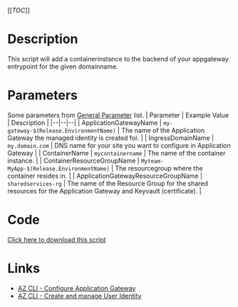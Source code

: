 [[_TOC_]]

# Description
This script will add a containerinstance to the backend of your appgateway entrypoint for the given domainname.

# Parameters
Some parameters from [General Parameter](/Azure/Azure-CLI-Snippets) list.
| Parameter | Example Value | Description |
|--|--|--|
| ApplicationGatewayName | `my-gateway-$(Release.EnvironmentName)` | The name of the Application Gateway the managed identity is created for. |
| IngressDomainName | `my.domain.com` | DNS name for your site you want to configure in Application Gateway |
| ContainerName | `mycontainername` | The name of the container instance. |
| ContainerResourceGroupName | `Myteam-MyApp-$(Release.EnvironmentName)` | The resourcegroup where the container resides in. |
| ApplicationGatewayResourceGroupName | `sharedservices-rg` | The name of the Resource Group for the shared resources for the Application Gateway and Keyvault (certificate). |


# Code
[Click here to download this script](../../../../src/Application-Gateway/Add-ContainerInstance-To-BackendPool.ps1)

# Links

- [AZ CLI - Configure Application Gateway](https://docs.microsoft.com/en-us/cli/azure/network/application-gateway?view=azure-cli-latest)
- [AZ CLI - Create and manage User Identity](https://docs.microsoft.com/en-us/cli/azure/identity?view=azure-cli-latest)